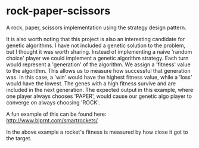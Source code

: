 # rock-paper-scissors
A rock, paper, scissors implementation using the strategy design pattern.

It is also worth noting that this project is also an interesting candidate for genetic algorithms. I have not included a genetic solution to the problem, but I thought it was worth sharing. Instead of implementing a naive 'random choice' player we could implement a genetic algorithm strategy. Each turn would represent a 'generation' of the algorithm. We assign a 'fitness' value to the algorithm. This allows us to measure how successful that generation was. In this case, a 'win' would have the highest fitness value, while a 'loss' would have the lowest. The genes with a high fitness survive and are included in the next generation. The expected output in this example, where one player always chooses 'PAPER', would cause our genetic algo player to converge on always choosing 'ROCK'. 

A fun example of this can be found here: http://www.blprnt.com/smartrockets/

In the above example a rocket's fitness is measured by how close it got to the target.

